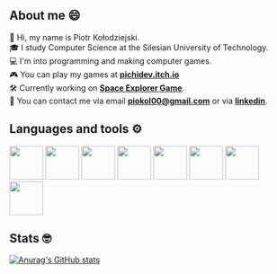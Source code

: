 <h2>About me 😄</h2>

👋 Hi, my name is Piotr Kołodziejski. <br/>
🎓 I study Computer Science at the Silesian University of Technology. <br/>
💻 I'm into programming and making computer games.  <br/>
🎮 You can play my games at [**pichidev.itch.io**](https://pichidev.itch.io/) <br/>
🛠 Currently working on [**Space Explorer Game**](https://github.com/Pichi00/SpaceExplorer). <br/>
📧 You can contact me via email **piokol00@gmail.com** or via [**linkedin**](https://www.linkedin.com/in/piotr-ko%C5%82odziejski-69015018b/). <br/>

<h2>Languages and tools ⚙</h2>

<p>
<!-- Languages -->
  <a href="https://go.dev/"><img src="https://seeklogo.com/images/G/go-logo-046185B647-seeklogo.com.png" height="60"/></a>
  <a href="https://www.python.org/"><img src="https://upload.wikimedia.org/wikipedia/commons/thumb/c/c3/Python-logo-notext.svg/1200px-Python-logo-notext.svg.png" height="60"/></a>
  <a><img src="https://upload.wikimedia.org/wikipedia/commons/thumb/1/18/ISO_C%2B%2B_Logo.svg/1200px-ISO_C%2B%2B_Logo.svg.png" height="60"/></a>
  <a><img src="https://jaki-jezyk-programowania.pl/img/technologies/csharp.png" height="60"/></a>
<!-- Tools -->
  <a href="https://git-scm.com/"><img src="https://git-scm.com/images/logos/downloads/Git-Icon-1788C.png" height="60"/></a> 
  <a href="https://code.visualstudio.com/"><img src="https://upload.wikimedia.org/wikipedia/commons/thumb/9/9a/Visual_Studio_Code_1.35_icon.svg/1200px-Visual_Studio_Code_1.35_icon.svg.png" height="60"/></a>  
  <a href="https://godotengine.org/"><img src="https://upload.wikimedia.org/wikipedia/commons/thumb/6/6a/Godot_icon.svg/2048px-Godot_icon.svg.png" height="60"/></a>
  <a href="https://www.aseprite.org/"><img src="https://share.natebeaty.com//aseprite-no-border/aseprite-no-border.png" height="60"/></a>
</p>

<h2>Stats 🤓</h2>

[![Anurag's GitHub stats](https://github-readme-stats.vercel.app/api?username=pichi00&show_icons=true&theme=tokyonight)](https://github.com/anuraghazra/github-readme-stats)

<!---
Pichi00/Pichi00 is a ✨ special ✨ repository because its `README.md` (this file) appears on your GitHub profile.
You can click the Preview link to take a look at your changes.
--->
